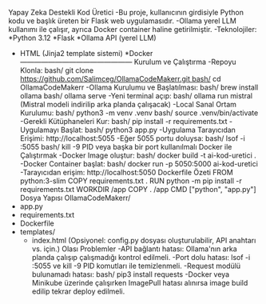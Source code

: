

Yapay Zeka Destekli Kod Üretici
-Bu proje, kullanıcının girdisiyle Python kodu ve başlık üreten bir Flask web uygulamasıdır. -Ollama yerel LLM kullanımı ile çalışır, ayrıca Docker container haline getirilmiştir.
-Teknolojiler:
*Python 3.12
*Flask
*Ollama API (yerel LLM)
* HTML (Jinja2 template sistemi) 
*Docker
————————————————
Kurulum ve Çalıştırma
-Repoyu Klonla:
bash/ git clone https://github.com/Salimceg/OllamaCodeMakerr.git bash/ cd OllamaCodeMakerr
-Ollama Kurulumu ve Başlatılması:
bash/ brew install ollama bash/ ollama serve
-Yeni terminal açıp:
bash/ ollama run mistral (Mistral modeli indirilip arka planda çalışacak)
-Local Sanal Ortam Kurulumu:
bash/ python3 -m venv .venv bash/ source .venv/bin/activate
-Gerekli Kütüphaneleri Kur:
bash/ pip install -r requirements.txt
-Uygulamayı Başlat:
bash/ python3 app.py
-Uygulama Tarayıcıdan Erişimi:
http://localhost:5055
-Eğer 5055 portu doluysa:
bash/ lsof -i :5055 bash/ kill -9 PID veya başka bir port kullanılmalı
Docker ile Çalıştırmak
-Docker Image oluştur:
bash/ docker build -t ai-kod-uretici .
-Docker Container başlat:
bash/ docker run -p 5050:5000 ai-kod-uretici
-Tarayıcıdan erişim:
http://localhost:5050
Dockerfile Özeti
FROM python:3-slim COPY requirements.txt . RUN python -m pip install -r requirements.txt WORKDIR /app COPY . /app CMD ["python", "app.py"]
Dosya Yapısı
OllamaCodeMakerr/
* app.py
* requirements.txt
* Dockerfile
* templates/
    * index.html
(Opsiyonel: config.py dosyası oluşturulabilir, API anahtarı vs. için.)
Olası Problemler
-API bağlantı hatası: Ollama'nın arka planda çalışıp çalışmadığı kontrol edilmeli. -Port dolu hatası: lsof -i :5055 ve kill -9 PID komutları ile temizlenmeli. -Request modülü bulunamadı hatası: bash/ pip3 install requests -Docker veya Minikube üzerinde çalışırken ImagePull hatası alınırsa image build edilip tekrar deploy edilmeli.
